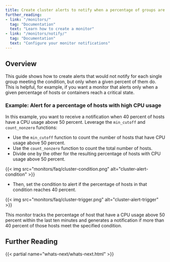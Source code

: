 ```yaml
---
title: Create cluster alerts to notify when a percentage of groups are in critical state
further_reading:
- link: "/monitors/"
  tag: "Documentation"
  text: "Learn how to create a monitor"
- link: "/monitors/notify/"
  tag: "Documentation"
  text: "Configure your monitor notifications"
---
```


## Overview

This guide shows how to create alerts that would not notify for each single group meeting the condition, but only when a given percent of them do.
This is helpful, for example, if you want a monitor that alerts only when a given percentage of hosts or containers reach a critical state.

### Example: Alert for a percentage of hosts with high CPU usage

In this example, you want to receive a notification when 40 percent of hosts have a CPU usage above 50 percent. Leverage the `min_cutoff` and `count_nonzero` functions:

* Use the `min_cutoff` function to count the number of hosts that have CPU usage above 50 percent.
* Use the `count_nonzero` function to count the total number of hosts.
* Divide one by the other for the resulting percentage of hosts with CPU usage above 50 percent.

{{< img src="monitors/faq/cluster-condition.png" alt="cluster-alert-condition" >}}

* Then, set the condition to alert if the percentage of hosts in that condition reaches 40 percent.

{{< img src="monitors/faq/cluster-trigger.png" alt="cluster-alert-trigger" >}}

This monitor tracks the percentage of host that have a CPU usage above 50 percent within the last ten minutes and generates a notification if more than 40 percent of those hosts meet the specified condition.

## Further Reading

{{< partial name="whats-next/whats-next.html" >}}

